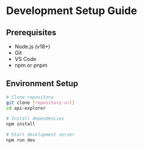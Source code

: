 # Development Setup Guide

## Prerequisites
- Node.js (v18+)
- Git
- VS Code
- npm or pnpm

## Environment Setup
```bash
# Clone repository
git clone [repository-url]
cd api-explorer

# Install dependencies
npm install

# Start development server
npm run dev
